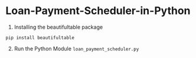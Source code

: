 # Loan-Payment-Scheduler-in-Python

1. Installing the beautifultable package  
  
`pip install beautifultable`  
  
2. Run the Python Module `loan_payment_scheduler.py`  
  

  
